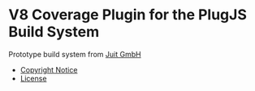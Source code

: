 V8 Coverage Plugin for the PlugJS Build System
==============================================

Prototype build system from [Juit GmbH](https://www.juit.com/)

* [Copyright Notice](NOTICE.md)
* [License](LICENSE.md)
